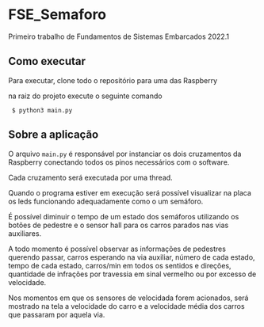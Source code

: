 # FSE_Semaforo
Primeiro trabalho de Fundamentos de Sistemas Embarcados 2022.1
 
## Como executar
Para executar, clone todo o repositório para uma das Raspberry
 
na raiz do projeto execute o seguinte comando
 
     $ python3 main.py
 
## Sobre a aplicação
O arquivo `main.py` é responsável por instanciar os dois cruzamentos da Raspberry conectando todos os pinos necessários com o software.

Cada cruzamento será executada por uma thread.
 
Quando o programa estiver em execução será possível visualizar na placa os leds funcionando adequadamente como o um semáforo.
 
É possível diminuir o tempo de um estado dos semáforos utilizando os botões de pedestre e o sensor hall para os carros parados nas vias auxiliares.
 
A todo momento é possível observar as informações de pedestres querendo passar, carros esperando na via auxiliar, número de cada estado, tempo de cada estado, carros/min em todos os sentidos e direções, quantidade de infrações por travessia em sinal vermelho ou por excesso de velocidade.

Nos momentos em que os sensores de velocidada forem acionados, será mostrado na tela a velocidade do carro e a velocidade média dos carros que passaram por aquela via.

